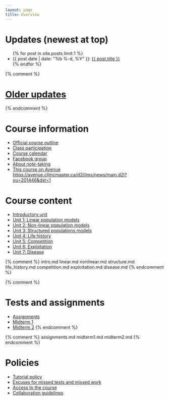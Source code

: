 ```yaml
---
layout: page
title: Overview
---
```


# Updates (newest at top)
<!-- # [Updates](updates.html) -->

<ul class="post-list">
	{% for post in site.posts limit:1 %}
		<li>
			<span class="post-meta">{{ post.date | date: "%b %-d, %Y" }}: </span>
				<a class="post-mini" href="{{ post.url | prepend: site.baseurl }}">{{ post.title }}</a>
		</li>
	{% endfor %}
</ul>

{% comment %} 
# [Older updates](updates.html)
{% endcomment %}

# Course information

* [Official course outline](outline.html)
* [Class participation](participation.html)
* [Course calendar](https://calendar.google.com/calendar/embed?src=f9g0s57fganutu9q5ugp5jhmuo%40group.calendar.google.com&ctz=America/Toronto)
* [Facebook group](https://www.facebook.com/groups/681998368640256/)
* [About note-taking](http://www.vox.com/2014/6/4/5776804/note-taking-by-hand-versus-laptop)
* [This course on Avenue](https://avenue.cllmcmaster.ca/d2l/home/201446)
https://avenue.cllmcmaster.ca/d2l/lms/news/main.d2l?ou=201446&dst=1

# Course content

* [Introductory unit](intro.html)
* [Unit 1: Linear population models](linear.html)
* [Unit 2: Non-linear population models](nonlinear.html)
* [Unit 3: Structured populations models](structure.html)
* [Unit 4: Life history](life_history.html)
* [Unit 5: Competition](competition.html)
* [Unit 6: Exploitation](exploitation.html)
* [Unit 7: Disease](disease.html)

{% comment %} 
	intro.md
	linear.md
	nonlinear.md
	structure.md
	life_history.md
	competition.md
	exploitation.md
	disease.md
{% endcomment %} 

{% comment %} 
# Tests and assignments
* [Assignments](assignments.html)
* [Midterm 1](midterm1.html)
* [Midterm 2](midterm2.html)
{% endcomment %} 

{% comment %} 
assignments.md
midterm1.md
midterm2.md
{% endcomment %} 

# Policies

* [Tutorial policy](Tutorials.html)
* [Excuses for missed tests and missed work](Excuses.html)
* [Access to the course](Access.html)
* [Collaboration guidelines](Collaboration.html)
